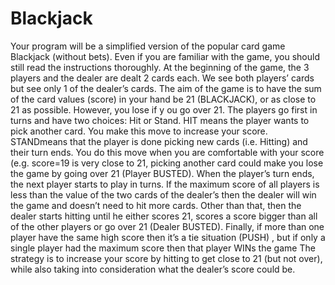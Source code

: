 # Blackjack

Your program will be a simplified version of the popular card game Blackjack (without bets). Even if you
are familiar with the game, you should still read the instructions thoroughly.
At the beginning of the game, the 3 players and the dealer are dealt 2 cards each. We see both players’
cards but see only 1 of the dealer’s cards. The aim of the game is to have the sum of the card values
(score) in your hand be 21 (BLACKJACK), or as close to 21 as possible. However, you lose if y ou go
over 21.
The players go first in turns and have two choices: Hit or Stand. HIT means the player wants to pick
another card. You make this move to increase your score. STANDmeans that the player is done picking
new cards (i.e. Hitting) and their turn ends. You do this move when you are comfortable with your score
(e.g. score=19 is very close to 21, picking another card could make you lose the game by going over 21
(Player BUSTED).
When the player’s turn ends, the next player starts to play in turns. If the maximum score of all players is
less than the value of the two cards of the dealer’s then the dealer will win the game and doesn’t need to
hit more cards. Other than that, then the dealer starts hitting until he either scores 21, scores a score bigger
than all of the other players or go over 21 (Dealer BUSTED).
Finally, if more than one player have the same high score then it’s a tie situation (PUSH) , but if only a
single player had the maximum score then that player WINs the game
The strategy is to increase your score by hitting to get close to 21 (but not over), while also taking into
consideration what the dealer’s score could be.
